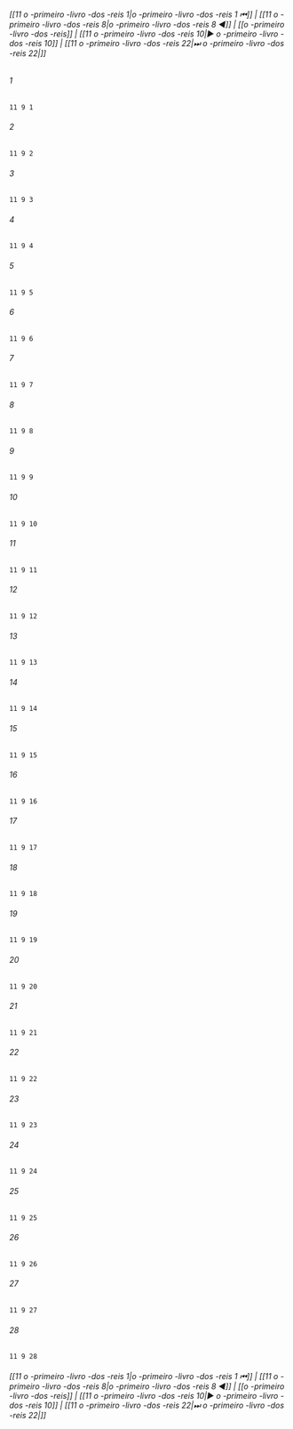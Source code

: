 
###### [[11 o -primeiro -livro -dos -reis 1|o -primeiro -livro -dos -reis 1 ⏮]] | [[11 o -primeiro -livro -dos -reis 8|o -primeiro -livro -dos -reis 8 ◀]] | [[o -primeiro -livro -dos -reis]] | [[11 o -primeiro -livro -dos -reis 10|▶ o -primeiro -livro -dos -reis 10]] | [[11 o -primeiro -livro -dos -reis 22|⏭ o -primeiro -livro -dos -reis 22|]]

###### 1
``` verse
11 9 1 
```
###### 2
``` verse
11 9 2 
```
###### 3
``` verse
11 9 3 
```
###### 4
``` verse
11 9 4 
```
###### 5
``` verse
11 9 5 
```
###### 6
``` verse
11 9 6 
```
###### 7
``` verse
11 9 7 
```
###### 8
``` verse
11 9 8 
```
###### 9
``` verse
11 9 9 
```
###### 10
``` verse
11 9 10 
```
###### 11
``` verse
11 9 11 
```
###### 12
``` verse
11 9 12 
```
###### 13
``` verse
11 9 13 
```
###### 14
``` verse
11 9 14 
```
###### 15
``` verse
11 9 15 
```
###### 16
``` verse
11 9 16 
```
###### 17
``` verse
11 9 17 
```
###### 18
``` verse
11 9 18 
```
###### 19
``` verse
11 9 19 
```
###### 20
``` verse
11 9 20 
```
###### 21
``` verse
11 9 21 
```
###### 22
``` verse
11 9 22 
```
###### 23
``` verse
11 9 23 
```
###### 24
``` verse
11 9 24 
```
###### 25
``` verse
11 9 25 
```
###### 26
``` verse
11 9 26 
```
###### 27
``` verse
11 9 27 
```
###### 28
``` verse
11 9 28 
```

###### [[11 o -primeiro -livro -dos -reis 1|o -primeiro -livro -dos -reis 1 ⏮]] | [[11 o -primeiro -livro -dos -reis 8|o -primeiro -livro -dos -reis 8 ◀]] | [[o -primeiro -livro -dos -reis]] | [[11 o -primeiro -livro -dos -reis 10|▶ o -primeiro -livro -dos -reis 10]] | [[11 o -primeiro -livro -dos -reis 22|⏭ o -primeiro -livro -dos -reis 22|]]

